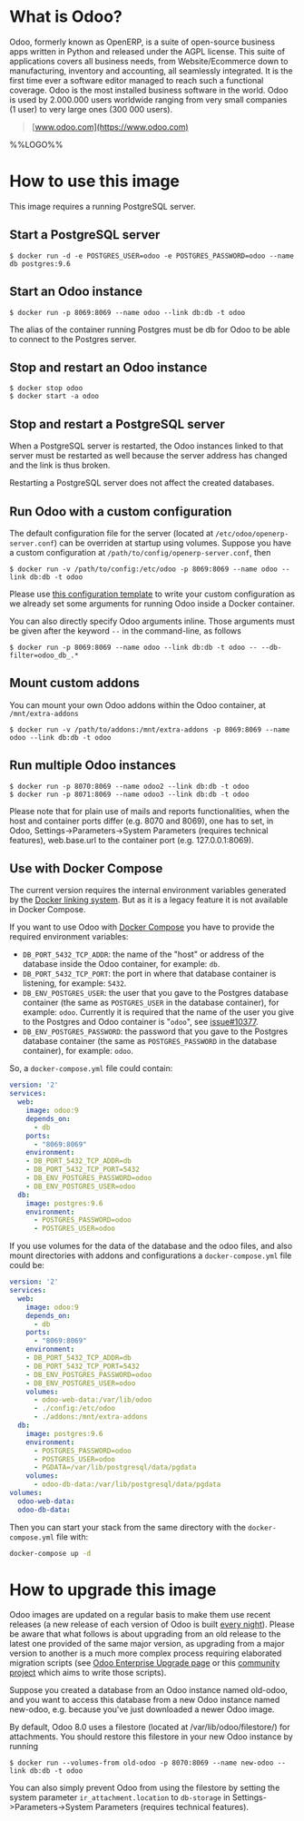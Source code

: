 # What is Odoo?

Odoo, formerly known as OpenERP, is a suite of open-source business apps written in Python and released under the AGPL license. This suite of applications covers all business needs, from Website/Ecommerce down to manufacturing, inventory and accounting, all seamlessly integrated. It is the first time ever a software editor managed to reach such a functional coverage. Odoo is the most installed business software in the world. Odoo is used by 2.000.000 users worldwide ranging from very small companies (1 user) to very large ones (300 000 users).

> [www.odoo.com](https://www.odoo.com)

%%LOGO%%

# How to use this image

This image requires a running PostgreSQL server.

## Start a PostgreSQL server

```console
$ docker run -d -e POSTGRES_USER=odoo -e POSTGRES_PASSWORD=odoo --name db postgres:9.6
```

## Start an Odoo instance

```console
$ docker run -p 8069:8069 --name odoo --link db:db -t odoo
```

The alias of the container running Postgres must be db for Odoo to be able to connect to the Postgres server.

## Stop and restart an Odoo instance

```console
$ docker stop odoo
$ docker start -a odoo
```

## Stop and restart a PostgreSQL server

When a PostgreSQL server is restarted, the Odoo instances linked to that server must be restarted as well because the server address has changed and the link is thus broken.

Restarting a PostgreSQL server does not affect the created databases.

## Run Odoo with a custom configuration

The default configuration file for the server (located at `/etc/odoo/openerp-server.conf`) can be overriden at startup using volumes. Suppose you have a custom configuration at `/path/to/config/openerp-server.conf`, then

```console
$ docker run -v /path/to/config:/etc/odoo -p 8069:8069 --name odoo --link db:db -t odoo
```

Please use [this configuration template](https://github.com/odoo/docker/blob/master/8.0/openerp-server.conf) to write your custom configuration as we already set some arguments for running Odoo inside a Docker container.

You can also directly specify Odoo arguments inline. Those arguments must be given after the keyword `--` in the command-line, as follows

```console
$ docker run -p 8069:8069 --name odoo --link db:db -t odoo -- --db-filter=odoo_db_.*
```

## Mount custom addons

You can mount your own Odoo addons within the Odoo container, at `/mnt/extra-addons`

```console
$ docker run -v /path/to/addons:/mnt/extra-addons -p 8069:8069 --name odoo --link db:db -t odoo
```

## Run multiple Odoo instances

```console
$ docker run -p 8070:8069 --name odoo2 --link db:db -t odoo
$ docker run -p 8071:8069 --name odoo3 --link db:db -t odoo
```

Please note that for plain use of mails and reports functionalities, when the host and container ports differ (e.g. 8070 and 8069), one has to set, in Odoo, Settings->Parameters->System Parameters (requires technical features), web.base.url to the container port (e.g. 127.0.0.1:8069).

## Use with Docker Compose

The current version requires the internal environment variables generated by the [Docker linking system](https://docs.docker.com/engine/userguide/networking/default_network/dockerlinks/). But as it is a legacy feature it is not available in Docker Compose.

If you want to use Odoo with [Docker Compose](https://docs.docker.com/compose/) you have to provide the required environment variables:

-	`DB_PORT_5432_TCP_ADDR`: the name of the "host" or address of the database inside the Odoo container, for example: `db`.
-	`DB_PORT_5432_TCP_PORT`: the port in where that database container is listening, for example: `5432`.
-	`DB_ENV_POSTGRES_USER`: the user that you gave to the Postgres database container (the same as `POSTGRES_USER` in the database container), for example: `odoo`. Currently it is required that the name of the user you give to the Postgres and Odoo container is "`odoo`", see [issue#10377](https://github.com/odoo/odoo/issues/10377).
-	`DB_ENV_POSTGRES_PASSWORD`: the password that you gave to the Postgres database container (the same as `POSTGRES_PASSWORD` in the database container), for example: `odoo`.

So, a `docker-compose.yml` file could contain:

```yml
version: '2'
services:
  web:
    image: odoo:9
    depends_on:
      - db
    ports:
      - "8069:8069"
    environment:
    - DB_PORT_5432_TCP_ADDR=db
    - DB_PORT_5432_TCP_PORT=5432
    - DB_ENV_POSTGRES_PASSWORD=odoo
    - DB_ENV_POSTGRES_USER=odoo
  db:
    image: postgres:9.6
    environment:
      - POSTGRES_PASSWORD=odoo
      - POSTGRES_USER=odoo
```

If you use volumes for the data of the database and the odoo files, and also mount directories with addons and configurations a `docker-compose.yml` file could be:

```yml
version: '2'
services:
  web:
    image: odoo:9
    depends_on:
      - db
    ports:
      - "8069:8069"
    environment:
    - DB_PORT_5432_TCP_ADDR=db
    - DB_PORT_5432_TCP_PORT=5432
    - DB_ENV_POSTGRES_PASSWORD=odoo
    - DB_ENV_POSTGRES_USER=odoo
    volumes:
      - odoo-web-data:/var/lib/odoo
      - ./config:/etc/odoo
      - ./addons:/mnt/extra-addons
  db:
    image: postgres:9.6
    environment:
      - POSTGRES_PASSWORD=odoo
      - POSTGRES_USER=odoo
      - PGDATA=/var/lib/postgresql/data/pgdata
    volumes:
      - odoo-db-data:/var/lib/postgresql/data/pgdata
volumes:
  odoo-web-data:
  odoo-db-data:
```

Then you can start your stack from the same directory with the `docker-compose.yml` file with:

```bash
docker-compose up -d
```

# How to upgrade this image

Odoo images are updated on a regular basis to make them use recent releases (a new release of each version of Odoo is built [every night](http://nightly.odoo.com/)). Please be aware that what follows is about upgrading from an old release to the latest one provided of the same major version, as upgrading from a major version to another is a much more complex process requiring elaborated migration scripts (see [Odoo Enterprise Upgrade page](https://upgrade.odoo.com/database/upload) or this [community project](https://doc.therp.nl/openupgrade/) which aims to write those scripts).

Suppose you created a database from an Odoo instance named old-odoo, and you want to access this database from a new Odoo instance named new-odoo, e.g. because you've just downloaded a newer Odoo image.

By default, Odoo 8.0 uses a filestore (located at /var/lib/odoo/filestore/) for attachments. You should restore this filestore in your new Odoo instance by running

```console
$ docker run --volumes-from old-odoo -p 8070:8069 --name new-odoo --link db:db -t odoo
```

You can also simply prevent Odoo from using the filestore by setting the system parameter `ir_attachment.location` to `db-storage` in Settings->Parameters->System Parameters (requires technical features).
